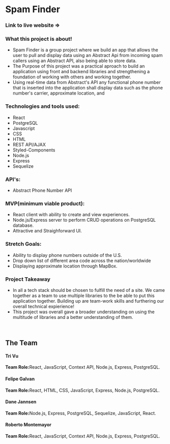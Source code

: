 <h1>Spam Finder</h1>

<h3>Link to live website =></h3>

<h3>What this project is about!</h3>
<ul>
<li> Spam Finder is a group project where we build an app that allows the user to pull and display data using an Abstract Api from incoming spam callers using an Abstract API, also being able to store data.</li>

<li>The Purpose of this project was a practical aproach to build an application using front and backend libraries and strengthening a foundation of working with others and working together.</li>

<li>Using real-time data from Abstract's API any functional phone number that is inserted into the application shall display data such as the phone number's carrier, approximate location, and </li>
</ul>




<h3>Technologies and tools used:</h3>
 <ul>
  <li>React</li>
  <li>PostgreSQL</li>
  <li>Javascript</li>
  <li>CSS</li>
  <li>HTML</li>
  <li>REST API/AJAX</li>
  <li>Styled-Components</li>
  <li>Node.js</li>
  <li>Express</li>
  <li>Sequelize</li>
 
</ul>

<h3>API's:</h3>
<ul> 
 <li>Abstract Phone Number API</li>
</ul>
<h3>MVP(minimum viable product):</h3>
<ul>  
  <li>React client with ability to create and view experiences.</li>
  <li>Node.js/Express server to perform CRUD operations on PostgreSQL database.</li>
  <li>Attractive and Straighforward UI.</li>
</ul>

<h3>Stretch Goals:</h3>
<ul>  
  <li>Ability to display phone numbers outside of the U.S.</li>
  <li>Drop down list of different area code across the nation/worldwide</li>
  <li>Displaying approximate location through MapBox.</li>
</ul>

<h3>Project Takeaway</h3>
<ul>
  <li>In all a tech stack should be chosen to fulfill the need of a site. We came together as a team to use multiple libraries to the be able to put this application together. Building up are team-work skills and furthering our overall technical expierience!</li>
  <li>This project was overall gave a broader understanding on using the multitude of libraries and a better understanding of them.</li> 
</ul>
  </br>

   <h2>The Team</h2>

  <h4>Tri Vu</h4>
  <b>Team Role:</b>React, JavaScript, Context API, Node.js, Express, PostgreSQL.
  <h4>Felipe Galvan</h4>
    <b>Team Role:</b>React, HTML, CSS, JavaScript, Express, Node.js, PostgreSQL.
   <h4>Dane Jannsen</h4>
    <b>Team Role:</b>Node.js, Express, PostgreSQL, Sequelize, JavaScript, React.
    <h4>Roberto Montemayor</h4>
      <b>Team Role:</b>React, JavaScript, Context API, Node.js, Express, PostgreSQL.
  </br>
  </br>
  </br> 




